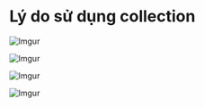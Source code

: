 # Lý do sử dụng collection 

![Imgur](https://i.imgur.com/8cNG3ac.png)  

![Imgur](https://i.imgur.com/5kRD2RA.png)  

![Imgur](https://i.imgur.com/2ax7UZZ.png)

![Imgur](https://i.imgur.com/be6mS2Q.png)  